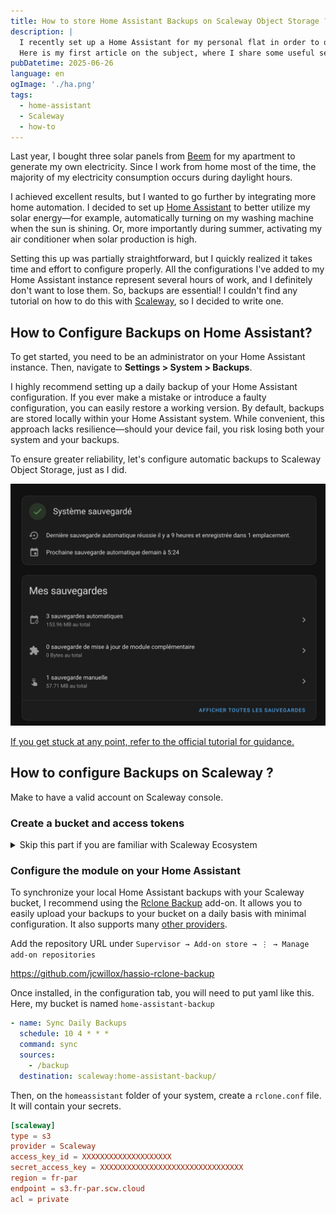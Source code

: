 ```yaml
---
title: How to store Home Assistant Backups on Scaleway Object Storage ?
description: |
  I recently set up a Home Assistant for my personal flat in order to optimize the use of my solar panels.
  Here is my first article on the subject, where I share some useful setups I've implemented.
pubDatetime: 2025-06-26
language: en
ogImage: './ha.png'
tags:
  - home-assistant
  - Scaleway
  - how-to 
---
```


Last year, I bought three solar panels from [Beem](https://beemenergy.fr/) for my apartment to generate my own electricity.
Since I work from home most of the time, the majority of my electricity consumption occurs during daylight hours.

I achieved excellent results, but I wanted to go further by integrating more home automation.
I decided to set up [Home Assistant](https://www.home-assistant.io/) to better utilize my solar energy—for example, automatically turning on my washing machine when the sun is shining.
Or, more importantly during summer, activating my air conditioner when solar production is high.

Setting this up was partially straightforward, but I quickly realized it takes time and effort to configure properly.
All the configurations I've added to my Home Assistant instance represent several hours of work, and I definitely don't want to lose them.
So, backups are essential!
I couldn't find any tutorial on how to do this with [Scaleway](https://www.scaleway.com/en/), so I decided to write one.

## How to Configure Backups on Home Assistant?

To get started, you need to be an administrator on your Home Assistant instance.
Then, navigate to **Settings > System > Backups**.

I highly recommend setting up a daily backup of your Home Assistant configuration.
If you ever make a mistake or introduce a faulty configuration, you can easily restore a working version.
By default, backups are stored locally within your Home Assistant system.
While convenient, this approach lacks resilience—should your device fail, you risk losing both your system and your backups.

To ensure greater reliability, let's configure automatic backups to Scaleway Object Storage, just as I did.

![Home Assistant backup screen in French](./backup-screen.jpg)

[If you get stuck at any point, refer to the official tutorial for guidance.](https://www.home-assistant.io/common-tasks/general/#setting-up-an-automatic-backup-process)

## How to configure Backups on Scaleway ? 

Make to have a valid account on Scaleway console.

### Create a bucket and access tokens

<details>
<summary>Skip this part if you are familiar with Scaleway Ecosystem</summary>

In object storage product, create a Bucket in your project so that it will contain copy of your backups.
Region you use is not that important, backups are not heavy so you can host them everywhere you want.

Here is an example of my bucket

![Here is my bucket](./my-bucket.jpg)

You can see that my bucket is not empty, all my backups are securily stored in it.

Then you will need to create API token with correct rights to allow your home assistant to upload content in it.
Take a look [at Scaleway documentation for that subject.](https://www.scaleway.com/en/docs/iam/how-to/create-policy/).
What I recommend is to create a specific policy to offer access rights to your bucket in read / write / delete.
You can create it in the web UI or with [terraform](https://developer.hashicorp.com/terraform) if you want.

You will need to get your access token and your secret token

![Example of modal in web ui where you can get your tokens](./token.png)

<details>
<summary>Code for terraform</summary>

```terraform
provider "scaleway" {
  region  = "fr-par" # or "nl-ams", "pl-waw"
  zone    = "fr-par-1"
}

# Create a Scaleway IAM application (needed to generate an API token)
resource "scaleway_iam_application" "bucket_app" {
  name        = "bucket-access-app"
  description = "IAM application for accessing the object storage bucket"
}

# Create the API token for the IAM application
resource "scaleway_iam_api_token" "bucket_token" {
  application_id = scaleway_iam_application.bucket_app.id
  description    = "Token with read/write access to a specific bucket"
  expires_at     = "2030-01-01T00:00:00Z" # Optional: set expiration
}

# Create the Object Storage bucket
resource "scaleway_object_bucket" "my_bucket" {
  name   = "my-secure-bucket" # must be globally unique
  region = "fr-par"
}

# Define a policy that grants read/write access to the specific bucket
data "scaleway_iam_policy_document" "bucket_rw_policy" {
  version = "2022-10-01"

  statement {
    effect    = "allow"
    action    = [
      "object:read",
      "object:write",
      "object:list",
      "object:delete"
    ]
    resource = [
      "rn:scw:object:fr-par::bucket:${scaleway_object_bucket.my_bucket.name}",
      "rn:scw:object:fr-par::object:${scaleway_object_bucket.my_bucket.name}/*"
    ]
  }
}

# Attach the policy to the IAM application
resource "scaleway_iam_policy" "bucket_rw_policy" {
  name           = "bucket-read-write-policy"
  description    = "Read and write access to specific bucket"
  policy_document = data.scaleway_iam_policy_document.bucket_rw_policy.json
  application_id = scaleway_iam_application.bucket_app.id
}
```
</details>

</details>

### Configure the module on your Home Assistant

To synchronize your local Home Assistant backups with your Scaleway bucket, I recommend using the [Rclone Backup](https://github.com/jcwillox/hassio-rclone-backup) add-on.
It allows you to easily upload your backups to your bucket on a daily basis with minimal configuration.
It also supports many [other providers](https://github.com/jcwillox/hassio-rclone-backup#providers).

Add the repository URL under `Supervisor → Add-on store → ⋮ → Manage add-on repositories`

https://github.com/jcwillox/hassio-rclone-backup

Once installed, in the configuration tab, you will need to put yaml like this.
Here, my bucket is named `home-assistant-backup`

```yaml
- name: Sync Daily Backups
  schedule: 10 4 * * *
  command: sync
  sources:
    - /backup
  destination: scaleway:home-assistant-backup/
```

Then, on the `homeassistant` folder of your system, create a `rclone.conf` file.
It will contain your secrets.

```toml
[scaleway]
type = s3
provider = Scaleway
access_key_id = XXXXXXXXXXXXXXXXXXXX
secret_access_key = XXXXXXXXXXXXXXXXXXXXXXXXXXXXXXXX
region = fr-par
endpoint = s3.fr-par.scw.cloud
acl = private
```